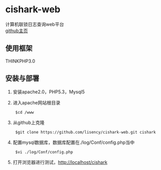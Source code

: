 # cishark-web
计算机联锁日志查询web平台  
[github主页](https://github.com/lisency/cishark-web)


## 使用框架
THINKPHP3.0

## 安装与部署
1. 安装apache2.0，PHP5.3，Mysql5
2. 进入apache网站根目录

        $cd /www

3. 从github上克隆

        $git clone https://github.com/lisency/cishark-web.git cishark
        
4. 配置mysql数据库，数据库配置在./log/Conf/config.php当中

        $vi ./log/Conf/config.php
        
5. 打开浏览器进行测试，[http://localhost/cishark](http://localhost/cishark)